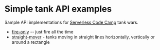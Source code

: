# Simple tank API examples

Sample API implementations for [Serverless Code Camp](https://serverless.camp) tank wars.

* [fire-only](fire-only) -- just fire all the time
* [straight-mover](straight-mover) - tanks moving in straight lines horizontally, vertically or around a rectangle
